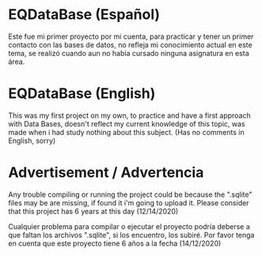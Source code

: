 # EQDataBase  (Español)

Este fue mi primer proyecto por mi cuenta, para practicar y tener un primer contacto con las bases de datos, no refleja mi conocimiento actual en este tema, se realizó cuando aun no había cursado ninguna asignatura en esta área.


# EQDataBase (English)

This was my first project on my own, to practice and have a first approach with Data Bases, doesn't reflect my current knowledge of this topic, was made when i had study nothing about this subject. (Has no comments in English, sorry)

# Advertisement / Advertencia

Any trouble compiling or running the project could be because the ".sqlite" files may be are missing, if found it i'm going to upload it. Please consider that this project has 6 years at this day (12/14/2020)

Cualquier problema para compilar o ejecutar el proyecto podría deberse a que faltan los archivos ".sqlite", si los encuentro, los subiré. Por favor tenga en cuenta que este proyecto tiene 6 años a la fecha (14/12/2020)